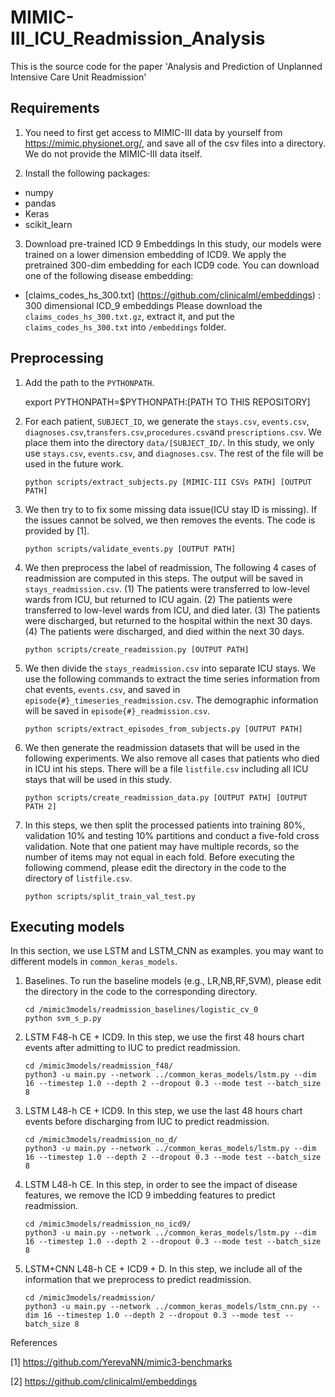 # MIMIC-III_ICU_Readmission_Analysis
This is the source code for the paper 'Analysis and Prediction of Unplanned Intensive Care Unit Readmission'

## Requirements

1. You need to first get access to MIMIC-III data by  yourself from https://mimic.physionet.org/, and save all of the csv files into a directory.
We do not provide the MIMIC-III data itself. 

2. Install the following packages:

- numpy
- pandas
- Keras
- scikit_learn


3. Download pre-trained ICD 9 Embeddings
In this study, our models were trained on a lower dimension embedding of ICD9. We apply the pretrained 300-dim embedding for each ICD9 code. You can download one of the following disease embedding:
- [claims_codes_hs_300.txt] (https://github.com/clinicalml/embeddings) : 300 dimensional ICD_9 embeddings
Please download the `claims_codes_hs_300.txt.gz`, extract it, and put the `claims_codes_hs_300.txt` into `/embeddings` folder.


## Preprocessing
1. Add the path to the `PYTHONPATH`.

    export PYTHONPATH=$PYTHONPATH:[PATH TO THIS REPOSITORY]


2. For each patient, `SUBJECT_ID`, we generate the `stays.csv`, `events.csv`, `diagnoses.csv`,`transfers.csv`,`procedures.csv`and `prescriptions.csv`. We place them into the directory `data/[SUBJECT_ID/`. In this study, we only use `stays.csv`, `events.csv`, and `diagnoses.csv`. The rest of the file will be used in the future work.

       python scripts/extract_subjects.py [MIMIC-III CSVs PATH] [OUTPUT PATH]

3. We then try to to fix some missing data issue(ICU stay ID is missing). If the issues cannot be solved, we then removes the events. The code is provided by [1].


       python scripts/validate_events.py [OUTPUT PATH]
       
4. We then preprocess the label of readmission, The following 4 cases of readmission are computed in this steps. The output will be saved in `stays_readmission.csv`.
(1) The patients were transferred to low-level wards from ICU, but returned to ICU again.
(2) The patients were transferred to low-level wards from ICU, and died later.
(3) The patients were discharged, but returned to the hospital within the next 30 days.
(4) The patients were discharged, and died within the next 30 days. 

       python scripts/create_readmission.py [OUTPUT PATH]


5. We then divide the `stays_readmission.csv` into separate ICU stays. We use the following commands to extract the time series information from chat events, `events.csv`, and saved in `episode{#}_timeseries_readmission.csv`. The demographic information will be saved in `episode{#}_readmission.csv`.

       python scripts/extract_episodes_from_subjects.py [OUTPUT PATH]

6. We then generate the readmission datasets that will be used in the following experiments. We also remove all cases that patients who died in ICU int his steps. There will be a file `listfile.csv` including all ICU stays that will be used in this study.

       python scripts/create_readmission_data.py [OUTPUT PATH] [OUTPUT PATH 2]

7. In this steps, we then split the processed patients into training 80%, validation 10% and testing 10% partitions and conduct a five-fold cross validation. Note that one patient may have multiple records, so the number of items may not equal in each fold. Before executing the following commend, please edit the directory in the code to the directory of `listfile.csv`.

       python scripts/split_train_val_test.py

## Executing models
In this section, we use LSTM and LSTM_CNN as examples. you may want to different models in `common_keras_models`.

1. Baselines. To run the baseline models (e.g., LR,NB,RF,SVM), please edit the directory in the code to the corresponding directory.

       cd /mimic3models/readmission_baselines/logistic_cv_0
       python svm_s_p.py
	
2. LSTM F48-h CE + ICD9. In this step, we use the first 48 hours chart events after admitting to IUC to predict readmission.

       cd /mimic3models/readmission_f48/
       python3 -u main.py --network ../common_keras_models/lstm.py --dim 16 --timestep 1.0 --depth 2 --dropout 0.3 --mode test --batch_size 8 

3. LSTM L48-h CE + ICD9. In this step, we use the last 48 hours chart events before discharging from IUC to predict readmission.

       cd /mimic3models/readmission_no_d/
       python3 -u main.py --network ../common_keras_models/lstm.py --dim 16 --timestep 1.0 --depth 2 --dropout 0.3 --mode test --batch_size 8 

4. LSTM L48-h CE. In this step, in order to see the impact of disease features, we remove the ICD 9 imbedding features to predict readmission.

       cd /mimic3models/readmission_no_icd9/
       python3 -u main.py --network ../common_keras_models/lstm.py --dim 16 --timestep 1.0 --depth 2 --dropout 0.3 --mode test --batch_size 8 

5. LSTM+CNN L48-h CE + ICD9 + D. In this step, we include all of the information that we preprocess to predict readmission.
	
       cd /mimic3models/readmission/
       python3 -u main.py --network ../common_keras_models/lstm_cnn.py --dim 16 --timestep 1.0 --depth 2 --dropout 0.3 --mode test --batch_size 8 

References

[1] https://github.com/YerevaNN/mimic3-benchmarks

[2] https://github.com/clinicalml/embeddings

